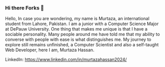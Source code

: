 ### Hi there Forks 👋

Hello, In case you are wondering, my name is Murtaza, an international student from Lahore, Pakistan. I am a junior with a Computer Science Major at DePauw University. One thing that makes me unique is that I have a sociable personality. Many people around me have told me that my ability to converse with people with ease is what distinguishes me.  My journey to explore still remains unfinished, a Computer Scientist and also a self-taught Web Developer, here I am, Murtaza Hassan.

LinkedIn: https://www.linkedin.com/in/murtazahassan2024/
